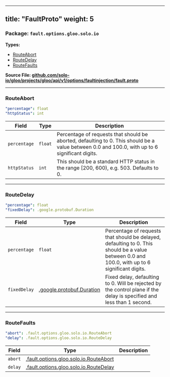 
---
title: "FaultProto"
weight: 5
---

<!-- Code generated by solo-kit. DO NOT EDIT. -->


### Package: `fault.options.gloo.solo.io` 
**Types:**


- [RouteAbort](#routeabort)
- [RouteDelay](#routedelay)
- [RouteFaults](#routefaults)
  



**Source File: [github.com/solo-io/gloo/projects/gloo/api/v1/options/faultinjection/fault.proto](https://github.com/solo-io/gloo/blob/main/projects/gloo/api/v1/options/faultinjection/fault.proto)**





---
### RouteAbort



```yaml
"percentage": float
"httpStatus": int

```

| Field | Type | Description |
| ----- | ---- | ----------- | 
| `percentage` | `float` | Percentage of requests that should be aborted, defaulting to 0. This should be a value between 0.0 and 100.0, with up to 6 significant digits. |
| `httpStatus` | `int` | This should be a standard HTTP status in the range [200, 600), e.g. 503. Defaults to 0. |




---
### RouteDelay



```yaml
"percentage": float
"fixedDelay": .google.protobuf.Duration

```

| Field | Type | Description |
| ----- | ---- | ----------- | 
| `percentage` | `float` | Percentage of requests that should be delayed, defaulting to 0. This should be a value between 0.0 and 100.0, with up to 6 significant digits. |
| `fixedDelay` | [.google.protobuf.Duration](https://developers.google.com/protocol-buffers/docs/reference/csharp/class/google/protobuf/well-known-types/duration) | Fixed delay, defaulting to 0. Will be rejected by the control plane if the delay is specified and less than 1 second. |




---
### RouteFaults



```yaml
"abort": .fault.options.gloo.solo.io.RouteAbort
"delay": .fault.options.gloo.solo.io.RouteDelay

```

| Field | Type | Description |
| ----- | ---- | ----------- | 
| `abort` | [.fault.options.gloo.solo.io.RouteAbort](../fault.proto.sk/#routeabort) |  |
| `delay` | [.fault.options.gloo.solo.io.RouteDelay](../fault.proto.sk/#routedelay) |  |





<!-- Start of HubSpot Embed Code -->
<script type="text/javascript" id="hs-script-loader" async defer src="//js.hs-scripts.com/5130874.js"></script>
<!-- End of HubSpot Embed Code -->
